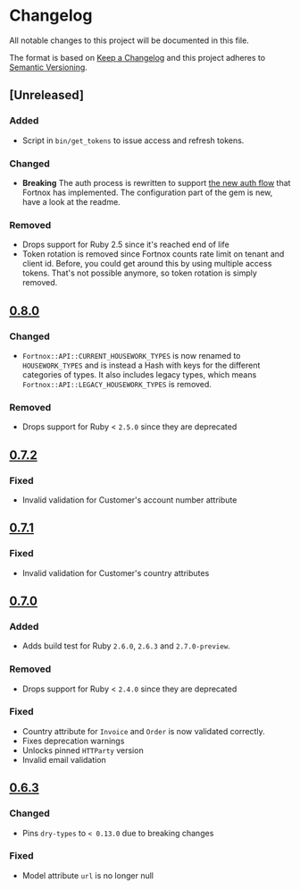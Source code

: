 # Changelog
All notable changes to this project will be documented in this file.

The format is based on [Keep a Changelog](http://keepachangelog.com/en/1.0.0/)
and this project adheres to [Semantic Versioning](http://semver.org/spec/v2.0.0.html).

## [Unreleased]
### Added
- Script in `bin/get_tokens` to issue access and refresh tokens.

### Changed
- **Breaking** The auth process is rewritten to support [the new auth flow](https://developer.fortnox.se/general/authentication/)
  that Fortnox has implemented. The configuration part of the gem is new, have a look at the readme.

### Removed
- Drops support for Ruby 2.5 since it's reached end of life
- Token rotation is removed since Fortnox counts rate limit on tenant and client id.
  Before, you could get around this by using multiple access tokens.
  That's not possible anymore, so token rotation is simply removed.

## [0.8.0]
### Changed
- `Fortnox::API::CURRENT_HOUSEWORK_TYPES` is now renamed to `HOUSEWORK_TYPES`
  and is instead a Hash with keys for the different categories of types.
  It also includes legacy types, which means `Fortnox::API::LEGACY_HOUSEWORK_TYPES` is removed.

### Removed
- Drops support for Ruby < `2.5.0` since they are deprecated

## [0.7.2]
### Fixed
- Invalid validation for Customer's account number attribute

## [0.7.1]
### Fixed
- Invalid validation for Customer's country attributes

## [0.7.0]
### Added
- Adds build test for Ruby `2.6.0`, `2.6.3` and `2.7.0-preview`.

### Removed
- Drops support for Ruby < `2.4.0` since they are deprecated

### Fixed
- Country attribute for `Invoice` and `Order` is now validated correctly.
- Fixes deprecation warnings
- Unlocks pinned `HTTParty` version
- Invalid email validation

## [0.6.3]
### Changed
- Pins `dry-types` to `< 0.13.0` due to breaking changes

### Fixed
- Model attribute `url` is no longer null

[0.8.0]: https://github.com/accodeing/fortnox-api/compare/v0.7.2...v0.8.0
[0.7.2]: https://github.com/accodeing/fortnox-api/compare/v0.7.1...v0.7.2
[0.7.1]: https://github.com/accodeing/fortnox-api/compare/v0.7.0...v0.7.1
[0.7.0]: https://github.com/accodeing/fortnox-api/compare/v0.6.3...v0.7.0
[0.6.3]: https://github.com/accodeing/fortnox-api/compare/v0.6.2...v0.6.3
